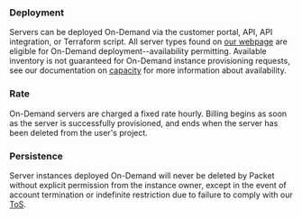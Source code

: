 <!-- <meta>
{
    "title":"On Demand",
    "description":"Learn more about on demand deployment.",
    "tag":["On Demand", "On-Demand", "Deployment"],
    "seo-title": "On Demand Server Deployment - Packet Developer Docs",
    "seo-description": "Learn more about on demand deployment.",
    "og-title": "Overview",
    "og-description": "Learn more about on demand deployment."
}
</meta> -->

### Deployment
Servers can be deployed On-Demand via the customer portal, API, API integration, or Terraform script. All server types found on [our webpage](https://www.packet.com/cloud/servers/) are eligible for On-Demand deployment--availability permitting. Available inventory is not guaranteed for On-Demand instance provisioning requests, see our documentation on [capacity](https://www.packet.com/developers/docs/getting-started/deployment-options/capacity/) for more information about availability.

### Rate
On-Demand servers are charged a fixed rate hourly. Billing begins as soon as the server is successfully provisioned, and ends when the server has been deleted from the user's project.

### Persistence
Server instances deployed On-Demand will never be deleted by Packet without explicit permission from the instance owner, except in the event of account termination or indefinite restriction due to failure to comply with our [ToS](https://www.packet.com/about/terms/).
